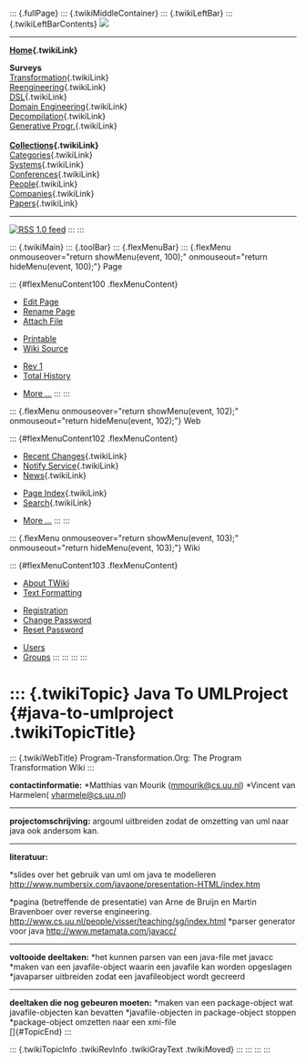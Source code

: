 ::: {.fullPage}
::: {.twikiMiddleContainer}
::: {.twikiLeftBar}
::: {.twikiLeftBarContents}
![](../pub/transformation.gif)

------------------------------------------------------------------------

**[Home](WebHome){.twikiLink}**

**Surveys**\
[Transformation](ProgramTransformation){.twikiLink}\
[Reengineering](ReengineeringWiki){.twikiLink}\
[DSL](DomainSpecificLanguages){.twikiLink}\
[Domain Engineering](DomainEngineering){.twikiLink}\
[Decompilation](DeCompilation){.twikiLink}\
[Generative Progr.](GenerativeProgrammingWiki){.twikiLink}\
\
**[Collections](CategoryCollection){.twikiLink}**\
[Categories](CategoryCategory){.twikiLink}\
[Systems](TransformationSystems){.twikiLink}\
[Conferences](TransformationConferences){.twikiLink}\
[People](TransformationPeople){.twikiLink}\
[Companies](TransformationCompanies){.twikiLink}\
[Papers](CategoryPaper){.twikiLink}

------------------------------------------------------------------------

[![](../pub/rss.gif "RSS 1.0 feed")](WebRss@skin=rss)
:::
:::

::: {.twikiMain}
::: {.toolBar}
::: {.flexMenuBar}
::: {.flexMenu onmouseover="return showMenu(event, 100);" onmouseout="return hideMenu(event, 100);"}
Page

::: {#flexMenuContent100 .flexMenuContent}
-   [Edit
    Page](http://www.program-transformation.org/edit/Transform/JavaToUMLProject?t=1536826505)
-   [Rename
    Page](http://www.program-transformation.org/rename/Transform/JavaToUMLProject)
-   [Attach
    File](http://www.program-transformation.org/attach/Transform/JavaToUMLProject)

<!-- -->

-   [Printable](http://www.program-transformation.org/view/Transform/JavaToUMLProject?skin=print.pattern)
-   [Wiki
    Source](http://www.program-transformation.org/view/Transform/JavaToUMLProject?skin=text&raw=on&contenttype=text/plain)

<!-- -->

-   [Rev
    1](http://www.program-transformation.org/view/Transform/JavaToUMLProject?rev=1.1)
-   [Total
    History](http://www.program-transformation.org/rdiff/Transform/JavaToUMLProject)

<!-- -->

-   [More
    \...](http://www.program-transformation.org/oops/Transform/JavaToUMLProject?template=oopsmore&param1=1.1&param2=1.1)
:::
:::

::: {.flexMenu onmouseover="return showMenu(event, 102);" onmouseout="return hideMenu(event, 102);"}
Web

::: {#flexMenuContent102 .flexMenuContent}
-   [Recent Changes](WebChanges){.twikiLink}
-   [Notify Service](WebNotify){.twikiLink}
-   [News](WebNews){.twikiLink}

<!-- -->

-   [Page Index](WebIndex){.twikiLink}
-   [Search](WebSearch){.twikiLink}

<!-- -->

-   [More
    \...](http://www.program-transformation.org/oops/Transform/JavaToUMLProject?template=oopsmore&param1=1.1&param2=1.1)
:::
:::

::: {.flexMenu onmouseover="return showMenu(event, 103);" onmouseout="return hideMenu(event, 103);"}
Wiki

::: {#flexMenuContent103 .flexMenuContent}
-   [About
    TWiki](http://www.program-transformation.org/view/TWiki/WebHome)
-   [Text
    Formatting](http://www.program-transformation.org/view/TWiki/TextFormattingRules)

<!-- -->

-   [Registration](http://www.program-transformation.org/view/TWiki/TWikiRegistration)
-   [Change
    Password](http://www.program-transformation.org/view/TWiki/ChangePassword)
-   [Reset
    Password](http://www.program-transformation.org/view/TWiki/ResetPassword)

<!-- -->

-   [Users](http://www.program-transformation.org/view/Main/TWikiUsers)
-   [Groups](http://www.program-transformation.org/view/Main/TWikiGroups)
:::
:::
:::
:::

::: {.twikiTopic}
Java To UMLProject {#java-to-umlproject .twikiTopicTitle}
==================

::: {.twikiWebTitle}
Program-Transformation.Org: The Program Transformation Wiki
:::

**contactinformatie:** \*Matthias van Mourik (<mmourik@cs.uu.nl>)
\*Vincent van Harmelen( <vharmele@cs.uu.nl>)

------------------------------------------------------------------------

**projectomschrijving:** argouml uitbreiden zodat de omzetting van uml
naar java ook andersom kan.

------------------------------------------------------------------------

**literatuur:**

\*slides over het gebruik van uml om java te modelleren
<http://www.numbersix.com/javaone/presentation-HTML/index.htm>

\*pagina (betreffende de presentatie) van Arne de Bruijn en Martin
Bravenboer over reverse engineering.
<http://www.cs.uu.nl/people/visser/teaching/sg/index.html> \*parser
generator voor java <http://www.metamata.com/javacc/>

------------------------------------------------------------------------

**voltooide deeltaken:** \*het kunnen parsen van een java-file met
javacc \*maken van een javafile-object waarin een javafile kan worden
opgeslagen \*javaparser uitbreiden zodat een javafileobject wordt
gecreerd

------------------------------------------------------------------------

**deeltaken die nog gebeuren moeten:** \*maken van een package-object
wat javafile-objecten kan bevatten \*javafile-objecten in package-object
stoppen \*package-object omzetten naar een xmi-file\
[]{#TopicEnd}
:::

::: {.twikiTopicInfo .twikiRevInfo .twikiGrayText .twikiMoved}
:::
:::
:::
:::

